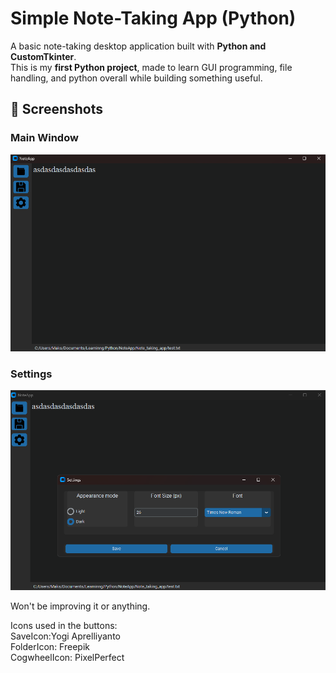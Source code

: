 
# Simple Note-Taking App (Python)

A basic note-taking desktop application built with **Python and CustomTkinter**.  
This is my **first Python project**, made to learn GUI programming, file handling, and python overall while building something useful.

## 📸 Screenshots

### Main Window
![Main App Window](assets/screenshots/main.png)

### Settings
![Settings](assets/screenshots/settings.png)

Won't be improving it or anything.  

Icons used in the buttons:  
SaveIcon:Yogi Aprelliyanto  
FolderIcon: Freepik  
CogwheelIcon: PixelPerfect  

